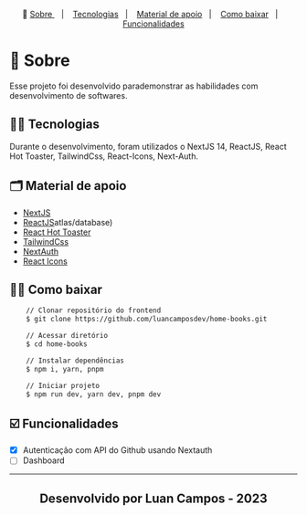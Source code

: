 <p align="center">🎉
  <a href="#-sobre"> Sobre </a>&nbsp;&nbsp;&nbsp;|&nbsp;&nbsp;&nbsp;
  <a href="#-conceitos-ensinados">Tecnologias</a>&nbsp;&nbsp;&nbsp;|&nbsp;&nbsp;&nbsp;
  <a href="#-material-de-apoio">Material de apoio</a>&nbsp;&nbsp;&nbsp;|&nbsp;&nbsp;&nbsp;
    <a href="#-como-baixar">Como baixar</a>&nbsp;&nbsp;&nbsp;|&nbsp;&nbsp;&nbsp;
    <a href="#️-funcionalidades">Funcionalidades</a>
</p>

# 🔖 Sobre

Esse projeto foi desenvolvido parademonstrar as habilidades com desenvolvimento de softwares.

## ✍🏻 Tecnologias

Durante o desenvolvimento, foram utilizados o NextJS 14, ReactJS, React Hot Toaster, TailwindCss, React-Icons, Next-Auth.

## 🗂 Material de apoio

- [NextJS](https://nextjs.org/)
- [ReactJS](https://react.dev/)atlas/database)
- [React Hot Toaster](https://react-hot-toast.com/)
- [TailwindCss](https://tailwindcss.com/)
- [NextAuth](https://next-auth.js.org/)
- [React Icons](https://react-icons.github.io/react-icons/)

## 👍🏻 Como baixar

```bash
    // Clonar repositório do frontend
    $ git clone https://github.com/luancamposdev/home-books.git

    // Acessar diretório
    $ cd home-books

    // Instalar dependências
    $ npm i, yarn, pnpm

    // Iniciar projeto
    $ npm run dev, yarn dev, pnpm dev
```

## ☑️ Funcionalidades

- [x] Autenticação com API do Github usando Nextauth<br/>
- [ ] Dashboard
---

<h2 align="center">Desenvolvido por Luan Campos - 2023</h2>